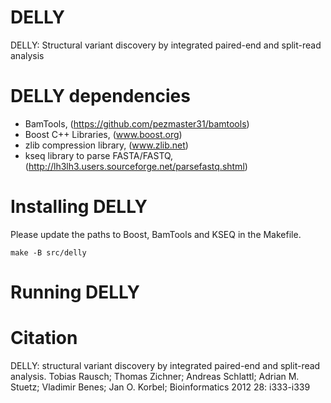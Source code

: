 DELLY
=====

DELLY: Structural variant discovery by integrated paired-end and split-read analysis

DELLY dependencies
==================

* BamTools, (https://github.com/pezmaster31/bamtools)
* Boost C++ Libraries, (www.boost.org)
* zlib compression library, (www.zlib.net)
* kseq library to parse FASTA/FASTQ, (http://lh3lh3.users.sourceforge.net/parsefastq.shtml)

Installing DELLY
================

Please update the paths to Boost, BamTools and KSEQ in the Makefile.

`make -B src/delly`

Running DELLY
=============


Citation
========

DELLY: structural variant discovery by integrated paired-end and split-read analysis.
Tobias Rausch; Thomas Zichner; Andreas Schlattl; Adrian M. Stuetz; Vladimir Benes; Jan O. Korbel;
Bioinformatics 2012 28: i333-i339

